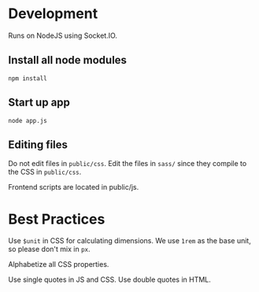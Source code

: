 # Development
Runs on NodeJS using Socket.IO.

## Install all node modules
`npm install`

## Start up app
`node app.js`

## Editing files
Do not edit files in `public/css`. Edit the files in `sass/` since they compile to the CSS in `public/css`.

Frontend scripts are located in public/js.

# Best Practices
Use `$unit` in CSS for calculating dimensions. We use `1rem` as the base unit, so please don't mix in `px`.

Alphabetize all CSS properties.

Use single quotes in JS and CSS. Use double quotes in HTML.